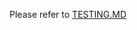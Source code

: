 Please refer to [TESTING.MD](https://github.com/chef-cookbooks/community_cookbook_documentation/blob/master/TESTING.MD)
